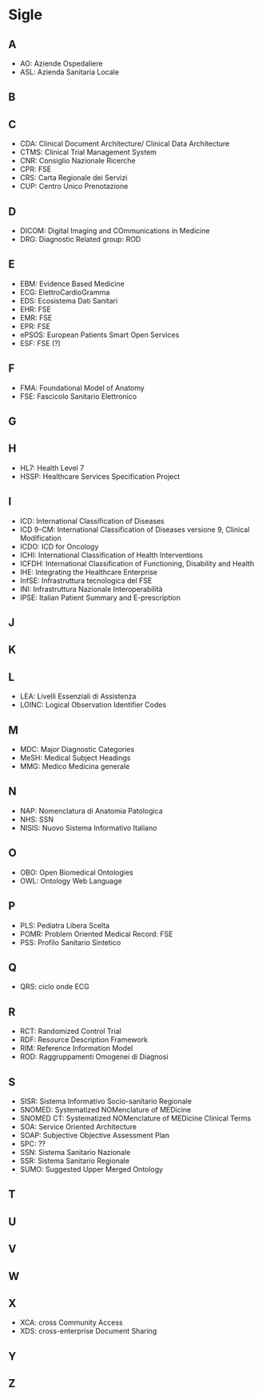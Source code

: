 # Sigle

## A

- AO: Aziende Ospedaliere
- ASL: Azienda Sanitaria Locale

## B

## C

- CDA: Clinical Document Architecture/ Clinical Data Architecture
- CTMS: Clinical Trial Management System
- CNR: Consiglio Nazionale Ricerche
- CPR: FSE
- CRS: Carta Regionale dei Servizi
- CUP: Centro Unico Prenotazione

## D

- DICOM: Digital Imaging and COmmunications in Medicine
- DRG: Diagnostic Related group: ROD

## E

- EBM: Evidence Based Medicine
- ECG: ElettroCardioGramma
- EDS: Ecosistema Dati Sanitari
- EHR: FSE
- EMR: FSE
- EPR: FSE
- ePSOS: European Patients Smart Open Services
- ESF: FSE (?)

## F

- FMA: Foundational Model of Anatomy
- FSE: Fascicolo Sanitario Elettronico

## G

## H

- HL7: Health Level 7
- HSSP: Healthcare Services Specification Project

## I

- ICD: International Classification of Diseases 
- ICD 9-CM: International Classification of Diseases versione 9, Clinical Modification
- ICDO: ICD for Oncology
- ICHI: International Classification of Health Interventions
- ICFDH: International Classification of Functioning, Disability and Health
- IHE: Integrating the Healthcare Enterprise
- InfSE: Infrastruttura tecnologica del FSE
- INI: Infrastruttura Nazionale Interoperabilità
- IPSE: Italian Patient Summary and E-prescription

## J

## K

## L

- LEA: Livelli Essenziali di Assistenza
- LOINC: Logical Observation Identifier Codes

## M

- MDC: Major Diagnostic Categories
- MeSH: Medical Subject Headings
- MMG: Medico Medicina generale

## N

- NAP: Nomenclatura di Anatomia Patologica
- NHS: SSN
- NISIS: Nuovo Sistema Informativo Italiano

## O

- OBO: Open Biomedical Ontologies
- OWL: Ontology Web Language

## P

- PLS: Pediatra Libera Scelta
- POMR: Problem Oriented Medical Record: FSE
- PSS: Profilo Sanitario Sintetico

## Q

- QRS: ciclo onde ECG

## R

- RCT: Randomized Control Trial
- RDF: Resource Description Framework
- RIM: Reference Information Model
- ROD: Raggruppamenti Omogenei di Diagnosi

## S

- SISR: Sistema Informativo Socio-sanitario Regionale
- SNOMED: Systematized NOMenclature of MEDicine
- SNOMED CT: Systematized NOMenclature of MEDicine Clinical Terms
- SOA: Service Oriented Architecture
- SOAP: Subjective Objective Assessment Plan
- SPC: ??
- SSN: Sistema Sanitario Nazionale
- SSR: Sistema Sanitario Regionale
- SUMO: Suggested Upper Merged Ontology

## T

## U

## V

## W

## X

- XCA: cross Community Access
- XDS: cross-enterprise Document Sharing

## Y

## Z

